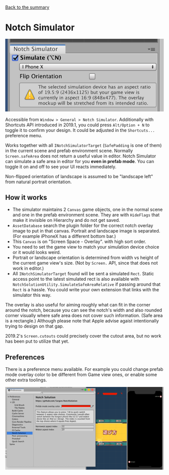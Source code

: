 [Back to the summary](../Simulation.md)

# Notch Simulator

![screenshot](../images/ssNotchSim.png)

Accessible from `Window > General > Notch Simulator`. Additionally with Shortcuts API introduced in 2019.1, you could press `Alt/Option + N` to toggle it to confirm your design. It could be adjusted in the `Shortcuts...` preference menu.

Works together with all `INotchSimulatorTarget` (`SafePadding` is one of them) in the current scene and prefab environment scene. Normally `Screen.safeArea` does not return a useful value in editor. Notch Simulator can simulate a safe area in editor for you **even in prefab mode**. You can toggle it on and off to see your UI reacts immediately.

Non-flipped orientation of landscape is assumed to be "landscape left" from natural portrait orientation.

## How it works

- The simulator maintains 2 `Canvas` game objects, one in the normal scene and one in the prefab environment scene. They are with `HideFlags` that make it invisible on Hierarchy and do not get saved.
- `AssetDatabase` search the plugin folder for the correct notch overlay image to put in that canvas. Portrait and landscape image is separated. (For example iPhoneX has a different bottom bar.)
- This `Canvas` is on "Screen Space - Overlay". with high sort order.
- You need to set the game view to match your simulation device choice or it would looks weird.
- Portrait or landscape orientation is determined from width vs height of the current game view's size. (Not by `Screen.` API, since that does not work in editor.)
- All `INotchSimulatorTarget` found will be sent a simulated `Rect`. Static access point to the latest simulated rect is also available with `NotchSolutionUtility.SimulateSafeAreaRelative` if passing around that `Rect` is a hassle. You could write your own extension that links with the simulator this way.

The overlay is also useful for aiming roughly what can fit in the corner around the notch, because you can see the notch's width and also rounded corner visually where safe area does not cover such information. (Safe area is a rectangle.) Although please note that Apple advise agaist intentionally trying to design on that gap.

2019.2's `Screen.cutouts` could precisely cover the cutout area, but no work has been put to utilize that yet.

## Preferences

There is a preference menu available. For example you could change prefab mode overlay color to be different from Game view ones, or enable some other extra toolings.

![preference](../images/pref.png)